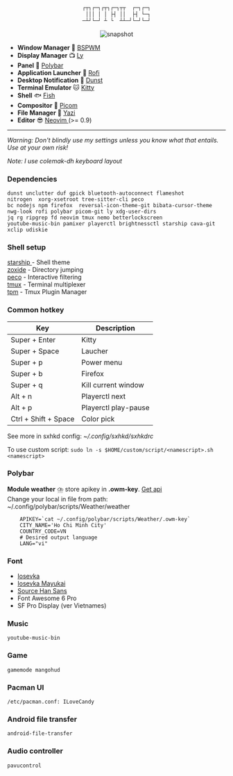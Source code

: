 <div align="center">

 
```css

┌┬┐┌─┐┌┬┐┌─┐┬┬  ┌─┐┌─┐
 │││ │ │ ├┤ ││  ├┤ └─┐
─┴┘└─┘ ┴ └  ┴┴─┘└─┘└─┘

```

 ![snapshot](https://github.com/CodeByMeow/.dots/assets/43630437/48ba5ed8-b1fa-4cbc-8a75-aaf6ed7fc2af)
 

</div>


- **Window Manager** :bento: [ BSPWM ](https://github.com/baskerville/bspwm)
- **Display Manager** :tv: [Ly](https://github.com/fairyglade/ly)
- **Panel** :blossom: [ Polybar ](https://github.com/polybar/polybar)
- **Application Launcher** :rocket: [ Rofi ](https://github.com/davatorium/rofi)
- **Desktop Notification** :herb: [Dunst](https://github.com/dunst-project/dunst)
- **Terminal Emulator** :cat: [ Kitty ](https://sw.kovidgoyal.net/kitty)
- **Shell** :fish: [ Fish ](https://fishshell.com/)
- **Compositor** :shaved_ice: [Picom](https://github.com/yshui/picom)
- **File Manager** :flower_playing_cards: [ Yazi ](https://yazi-rs.github.io/docs/)
- **Editor** :sunglasses: [ Neovim ](https://github.com/neovim/neovim) (>= 0.9)

---

_Warning: Don't blindly use my settings unless you know what that entails. Use at your own risk!_

_Note: I use colemak-dh keyboard layout_

### Dependencies

```
dunst unclutter duf gpick bluetooth-autoconnect flameshot 
nitrogen  xorg-xsetroot tree-sitter-cli peco
bc nodejs npm firefox  reversal-icon-theme-git bibata-cursor-theme 
nwg-look rofi polybar picom-git ly xdg-user-dirs 
jq rg ripgrep fd neovim tmux nemo betterlockscreen 
youtube-music-bin pamixer playerctl brightnessctl starship cava-git 
xclip udiskie

```

### Shell setup

[ starship ](https://starship.rs/) - Shell theme  
[zoxide](https://github.com/ajeetdsouza/zoxide) - Directory jumping  
[peco](https://github.com/peco/peco) - Interactive filtering  
[tmux](https://github.com/tmux/tmux) - Terminal multiplexer  
[tpm](https://github.com/tmux-plugins/tpm) - Tmux Plugin Manager

### Common hotkey
| Key  | Description   |
|-------------- | -------------- |
| Super + Enter | Kitty     |
| Super + Space | Laucher     |
| Super + p    | Power menu     |
| Super + b    | Firefox  |
| Super + q    | Kill current window |
| Alt   + n    | Playerctl next |
| Alt   + p    | Playerctl play-pause |
| Ctrl + Shift + Space| Color pick |

See more in sxhkd config: _~/.config/sxhkd/sxhkdrc_

To use custom script: `sudo ln -s $HOME/custom/script/<namescript>.sh <namescript>`

### Polybar
__Module weather__ :cloud_with_lightning_and_rain: store apikey in __.owm-key__. [Get api](https://openweathermap.org/api)  
Change your local in file from path: ~/.config/polybar/scripts/Weather/weather
```
    APIKEY=`cat ~/.config/polybar/scripts/Weather/.owm-key`
    CITY_NAME='Ho Chi Minh City'
    COUNTRY_CODE=VN
    # Desired output language
    LANG="vi"
```

### Font
- [ Iosevka ](https://github.com/be5invis/Iosevka)
- [Iosevka Mayukai](https://github.com/Iosevka-Mayukai/Iosevka-Mayukai)
- [ Source Han Sans ](https://software.manjaro.org/package/adobe-source-han-sans-jp-fonts)
- Font Awesome 6 Pro
- SF Pro Display (ver Vietnames)

### Music
    youtube-music-bin
### Game
    gamemode mangohud
### Pacman UI
    /etc/pacman.conf: ILoveCandy
### Android file transfer
    android-file-transfer
### Audio controller
    pavucontrol

